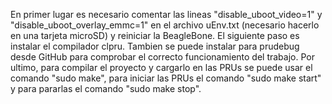 En primer lugar es necesario comentar las lineas "disable_uboot_video=1" y "disable_uboot_overlay_emmc=1" en el archivo uEnv.txt (necesario hacerlo en una tarjeta microSD) y reiniciar la BeagleBone.
El siguiente paso es instalar el compilador clpru. Tambien se puede instalar para prudebug desde GitHub para comprobar el correcto funcionamiento del trabajo.
Por ultimo, para compilar el proyecto y cargarlo en las PRUs se puede usar el comando "sudo make", para iniciar las PRUs el comando "sudo make start" y para pararlas el comando "sudo make stop".
